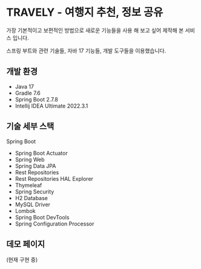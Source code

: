 # TRAVELY - 여행지 추천, 정보 공유

가장 기본적이고 보편적인 방법으로 새로운 기능들을 사용 해 보고 싶어 제작해 본 서비스 입니다.

스프링 부트와 관련 기술들, 자바 17 기능들, 개발 도구들을 이용했습니다.


## 개발 환경

* Java 17
* Gradle 7.6
* Spring Boot 2.7.8
* Intellij IDEA Ultimate 2022.3.1


## 기술 세부 스택

Spring Boot

* Spring Boot Actuator
* Spring Web
* Spring Data JPA
* Rest Repositories
* Rest Repositories HAL Explorer
* Thymeleaf
* Spring Security
* H2 Database
* MySQL Driver
* Lombok
* Spring Boot DevTools
* Spring Configuration Processor


## 데모 페이지
(현재 구현 중)
